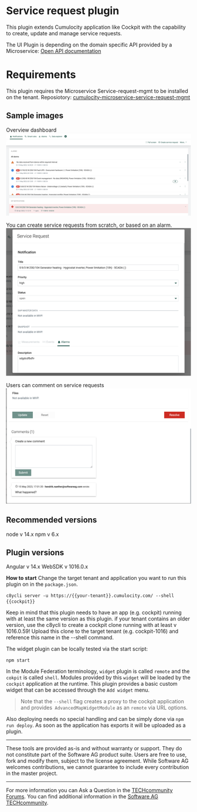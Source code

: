 # Service request plugin

This plugin extends Cumulocity application like Cockpit with the capability to create, update and manage service requests.

The UI Plugin is depending on the domain specific API provided by a Microservice:
[Open API documentation](https://github.com/SoftwareAG/cumulocity-microservice-service-request-mgmt/blob/develop/docs/README.md)


# Requirements

This plugin requires the Microservice Service-request-mgmt to be installed on the tenant.
Reposiotory: [cumulocity-microservice-service-request-mgmt](https://github.com/SoftwareAG/cumulocity-microservice-service-request-mgmt)

## Sample images

Overview dashboard
![alt See alarms and service requests](/docs/notifications-dashboard.png)

You can create service requests from scratch, or based on an alarm.
![alt Create or edit service requests](/docs/edit-service-request.png)

Users can comment on service requests
![alt Layers](/docs/comments.png)
## Recommended versions
node v 14.x
npm v 6.x

## Plugin versions
Angular v 14.x
WebSDK v 1016.0.x

**How to start**
Change the target tenant and application you want to run this plugin on in the `package.json`.

```
c8ycli server -u https://{{your-tenant}}.cumulocity.com/ --shell {{cockpit}}
```
Keep in mind that this plugin needs to have an app (e.g. cockpit) running with at least the same version as this plugin. if your tenant contains an older version, use the c8ycli to create a cockpit clone running with at least v 1016.0.59! Upload this clone to the target tenant (e.g. cockpit-1016) and reference this name in the --shell command.

The widget plugin can be locally tested via the start script:

```
npm start
```

In the Module Federation terminology, `widget` plugin is called `remote` and the `cokpit` is called `shell`. Modules provided by this `widget` will be loaded by the `cockpit` application at the runtime. This plugin provides a basic custom widget that can be accessed through the `Add widget` menu.

> Note that the `--shell` flag creates a proxy to the cockpit application and provides` AdvancedMapWidgetModule` as an `remote` via URL options.

Also deploying needs no special handling and can be simply done via `npm run deploy`. As soon as the application has exports it will be uploaded as a plugin.

------------------------------
These tools are provided as-is and without warranty or support. They do not constitute part of the Software AG product suite. Users are free to use, fork and modify them, subject to the license agreement. While Software AG welcomes contributions, we cannot guarantee to include every contribution in the master project.
_____________________
For more information you can Ask a Question in the [TECHcommunity Forums](http://tech.forums.softwareag.com/techjforum/forums/list.page?product=cumulocity).
You can find additional information in the [Software AG TECHcommunity](http://techcommunity.softwareag.com/home/-/product/name/cumulocity).
